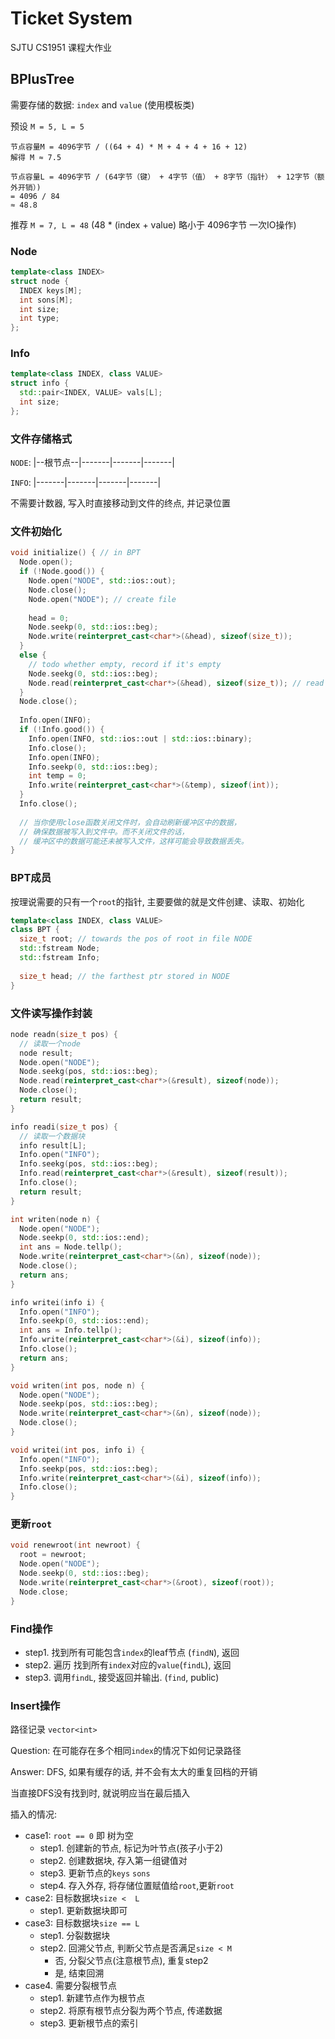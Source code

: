# Ticket System

SJTU CS1951 课程大作业

## BPlusTree

需要存储的数据: `index` and `value`
(使用模板类)

预设 `M = 5, L = 5`

    节点容量M = 4096字节 / ((64 + 4) * M + 4 + 4 + 16 + 12)
    解得 M ≈ 7.5

    节点容量L = 4096字节 / (64字节（键） + 4字节（值） + 8字节（指针） + 12字节（额外开销）)
    = 4096 / 84
    ≈ 48.8

推荐 `M = 7, L = 48` (48 * (index + value) 略小于 4096字节 一次IO操作)

### Node

```c++
template<class INDEX>
struct node {
  INDEX keys[M];
  int sons[M];
  int size;
  int type;
};
```

### Info

```c++
template<class INDEX, class VALUE>
struct info {
  std::pair<INDEX, VALUE> vals[L];
  int size;
};
```

### 文件存储格式

`NODE`: |--根节点--|-------|-------|-------|

`INFO`: |-------|-------|-------|-------|

不需要计数器, 写入时直接移动到文件的终点, 并记录位置

### 文件初始化

```c++
void initialize() { // in BPT
  Node.open();
  if (!Node.good()) {
    Node.open("NODE", std::ios::out);
    Node.close();
    Node.open("NODE"); // create file
    
    head = 0;
    Node.seekp(0, std::ios::beg);
    Node.write(reinterpret_cast<char*>(&head), sizeof(size_t));
  }
  else {
    // todo whether empty, record if it's empty
    Node.seekg(0, std::ios::beg);
    Node.read(reinterpret_cast<char*>(&head), sizeof(size_t)); // read head
  }
  Node.close();
  
  Info.open(INFO);
  if (!Info.good()) {
    Info.open(INFO, std::ios::out | std::ios::binary);
    Info.close();
    Info.open(INFO);
    Info.seekp(0, std::ios::beg);
    int temp = 0;
    Info.write(reinterpret_cast<char*>(&temp), sizeof(int));
  }
  Info.close();
  
  // 当你使用close函数关闭文件时，会自动刷新缓冲区中的数据，
  // 确保数据被写入到文件中。而不关闭文件的话，
  // 缓冲区中的数据可能还未被写入文件，这样可能会导致数据丢失。
}
```

### BPT成员

按理说需要的只有一个`root`的指针, 主要要做的就是文件创建、读取、初始化

```c++
template<class INDEX, class VALUE> 
class BPT {
  size_t root; // towards the pos of root in file NODE
  std::fstream Node;
  std::fstream Info;
  
  size_t head; // the farthest ptr stored in NODE
}
```

### 文件读写操作封装

```c++
node readn(size_t pos) {
  // 读取一个node
  node result;
  Node.open("NODE");
  Node.seekg(pos, std::ios::beg);
  Node.read(reinterpret_cast<char*>(&result), sizeof(node));
  Node.close();
  return result;
}

info readi(size_t pos) {
  // 读取一个数据块
  info result[L];
  Info.open("INFO");
  Info.seekg(pos, std::ios::beg);
  Info.read(reinterpret_cast<char*>(&result), sizeof(result));
  Info.close();
  return result;
}

int writen(node n) {
  Node.open("NODE");
  Node.seekp(0, std::ios::end);
  int ans = Node.tellp();
  Node.write(reinterpret_cast<char*>(&n), sizeof(node));
  Node.close();
  return ans;
}

info writei(info i) {
  Info.open("INFO");
  Info.seekp(0, std::ios::end);
  int ans = Info.tellp();
  Info.write(reinterpret_cast<char*>(&i), sizeof(info));
  Info.close();
  return ans;
}

void writen(int pos, node n) {
  Node.open("NODE");
  Node.seekp(pos, std::ios::beg);
  Node.write(reinterpret_cast<char*>(&n), sizeof(node));
  Node.close();
}

void writei(int pos, info i) {
  Info.open("INFO");
  Info.seekp(pos, std::ios::beg);
  Info.write(reinterpret_cast<char*>(&i), sizeof(info));
  Info.close();
}
```

### 更新`root`

```c++
void renewroot(int newroot) {
  root = newroot;
  Node.open("NODE");
  Node.seekp(0, std::ios::beg);
  Node.write(reinterpret_cast<char*>(&root), sizeof(root));
  Node.close;
}
```

### Find操作

- step1. 找到所有可能包含`index`的leaf节点 (`findN`), 返回
- step2. 遍历 找到所有`index`对应的`value`(`findL`), 返回
- step3. 调用`findL`, 接受返回并输出. (`find`, public)

### Insert操作

路径记录 `vector<int>`

Question: 在可能存在多个相同`index`的情况下如何记录路径

Answer: DFS, 如果有缓存的话, 并不会有太大的重复回档的开销

当直接DFS没有找到时, 就说明应当在最后插入

插入的情况:

- case1: `root == 0` 即 树为空
  - step1. 创建新的节点, 标记为叶节点(孩子小于2)
  - step2. 创建数据块, 存入第一组键值对
  - step3. 更新节点的`keys` `sons`
  - step4. 存入外存, 将存储位置赋值给`root`,更新`root`
- case2: 目标数据块`size <  L`
  - step1. 更新数据块即可
- case3: 目标数据块`size == L`
  - step1. 分裂数据块
  - step2. 回溯父节点, 判断父节点是否满足`size < M`
    - 否, 分裂父节点(注意根节点), 重复step2
    - 是, 结束回溯
- case4. 需要分裂根节点
  - step1. 新建节点作为根节点
  - step2. 将原有根节点分裂为两个节点, 传递数据
  - step3. 更新根节点的索引